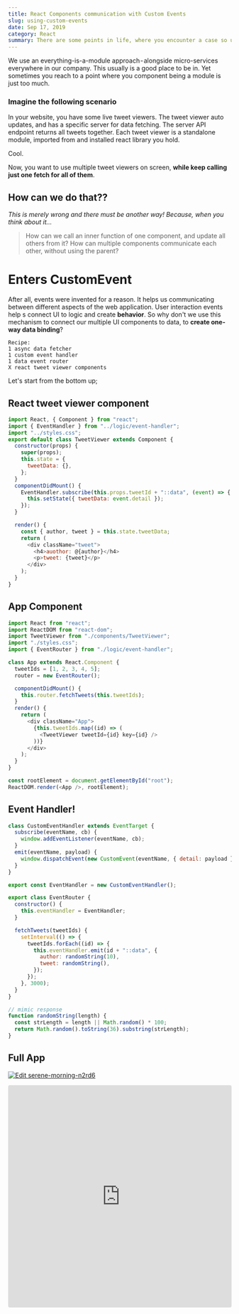 ```yaml
---
title: React Components communication with Custom Events
slug: using-custom-events
date: Sep 17, 2019
category: React
summary: There are some points in life, where you encounter a case so unique, so different, so unexpected — that the solution just has to be special.
---
```


We use an everything-is-a-module approach - alongside micro-services everywhere in our company.
This usually is a good place to be in.
Yet sometimes you reach to a point where you component being a module is just too much.

### Imagine the following scenario

In your website, you have some live tweet viewers.
The tweet viewer auto updates, and has a specific server for data fetching.
The server API endpoint returns all tweets together.
Each tweet viewer is a standalone module, imported from and installed react library you hold.

Cool.

Now, you want to use multiple tweet viewers on screen, **while keep calling just one fetch for all of them**.

## How can we do that??

_This is merely wrong and there must be another way!_
_Because, when you think about it…_

> How can we call an inner function of one component, and update all others from it?
> How can multiple components communicate each other, without using the parent?

# Enters CustomEvent

After all, events were invented for a reason.
It helps us communicating between different aspects of the web application.
User interaction events help s connect UI to logic and create **behavior**.
So why don't we use this mechanism to connect our multiple UI components to data, to **create one-way data binding**?

```
Recipe:
1 async data fetcher
1 custom event handler
1 data event router
X react tweet viewer components
```

Let's start from the bottom up;

## React tweet viewer component

```javascript
import React, { Component } from "react";
import { EventHandler } from "../logic/event-handler";
import "../styles.css";
export default class TweetViewer extends Component {
  constructor(props) {
    super(props);
    this.state = {
      tweetData: {},
    };
  }
  componentDidMount() {
    EventHandler.subscribe(this.props.tweetId + "::data", (event) => {
      this.setState({ tweetData: event.detail });
    });
  }

  render() {
    const { author, tweet } = this.state.tweetData;
    return (
      <div className="tweet">
        <h4>auothor: @{author}</h4>
        <p>tweet: {tweet}</p>
      </div>
    );
  }
}
```

## App Component

```javascript
import React from "react";
import ReactDOM from "react-dom";
import TweetViewer from "./components/TweetViewer";
import "./styles.css";
import { EventRouter } from "./logic/event-handler";

class App extends React.Component {
  tweetIds = [1, 2, 3, 4, 5];
  router = new EventRouter();

  componentDidMount() {
    this.router.fetchTweets(this.tweetIds);
  }
  render() {
    return (
      <div className="App">
        {this.tweetIds.map((id) => (
          <TweetViewer tweetId={id} key={id} />
        ))}
      </div>
    );
  }
}

const rootElement = document.getElementById("root");
ReactDOM.render(<App />, rootElement);
```

## Event Handler!

```javascript
class CustomEventHandler extends EventTarget {
  subscribe(eventName, cb) {
    window.addEventListener(eventName, cb);
  }
  emit(eventName, payload) {
    window.dispatchEvent(new CustomEvent(eventName, { detail: payload }));
  }
}

export const EventHandler = new CustomEventHandler();

export class EventRouter {
  constructor() {
    this.eventHandler = EventHandler;
  }

  fetchTweets(tweetIds) {
    setInterval(() => {
      tweetIds.forEach((id) => {
        this.eventHandler.emit(id + "::data", {
          author: randomString(10),
          tweet: randomString(),
        });
      });
    }, 3000);
  }
}

// mimic response
function randomString(length) {
  const strLength = length || Math.random() * 100;
  return Math.random().toString(36).substring(strLength);
}
```

## Full App

[![Edit serene-morning-n2rd6](https://codesandbox.io/static/img/play-codesandbox.svg)](https://codesandbox.io/s/serene-morning-n2rd6?autoresize=1&fontsize=14&hidenavigation=1&theme=dark)

<iframe src="https://codesandbox.io/embed/serene-morning-n2rd6?fontsize=14&hidenavigation=1&theme=dark"
     style="width:100%; height:500px; border:0; border-radius: 4px; overflow:hidden;"
     title="serene-morning-n2rd6"
     allow="accelerometer; ambient-light-sensor; camera; encrypted-media; geolocation; gyroscope; hid; microphone; midi; payment; usb; vr; xr-spatial-tracking"
     sandbox="allow-forms allow-modals allow-popups allow-presentation allow-same-origin allow-scripts"
   ></iframe>
